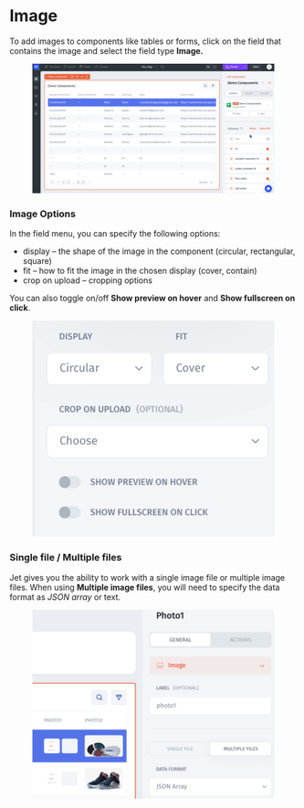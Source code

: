 # Image

To add images to components like tables or forms, click on the field that contains the image and select the field type **Image.**

<figure><img src="../../../.gitbook/assets/Untitled19.gif" alt=""><figcaption></figcaption></figure>

### **Image Options**

In the field menu, you can specify the following options:

* display – the shape of the image in the component (circular, rectangular, square)
* fit – how to fit the image in the chosen display (cover, contain)
* crop on upload – cropping options

You can also toggle on/off **Show preview on hover** and **Show fullscreen on click**.

<figure><img src="../../../.gitbook/assets/image (1) (4).png" alt=""><figcaption></figcaption></figure>

### **Single file / Multiple files**

Jet gives you the ability to work with a single image file or multiple image files. When using **Multiple image files**, you will need to specify the data format as _JSON array_ or text.

<figure><img src="../../../.gitbook/assets/image (5) (6).png" alt=""><figcaption></figcaption></figure>

